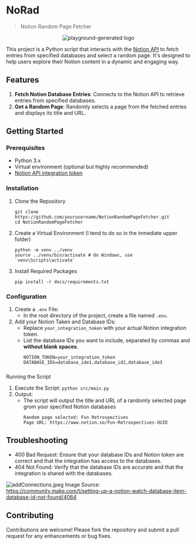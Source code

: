 # NoRad
> Notion Random Page Fetcher

<p align="center">
  <img src="images/loogo.png" alt="playground-generated logo">
</p>

This project is a Python script that interacts with the [Notion API](https://developers.notion.com/reference/intro) to fetch entries from specified databases and select a random page. It's designed to help users explore their Notion content in a dynamic and engaging way.

## Features
1. **Fetch Notion Database Entries**: Connects to the Notion API to retrieve entries from specified databases.
2. **Get a Random Page**: Randomly selects a page from the fetched entries and displays its title and URL.

## Getting Started
### Prerequisites
- Python 3.x
- Virtual environment (optional but highly recommended)
- [Notion API integration token](https://www.notion.so/profile/integrations)

### Installation
1. Clone the Repository
   ```
   git clone https://github.com/yourusername/NotionRandomPageFetcher.git
   cd NotionRandomPageFetcher
   ```
2. Create a Virtual Environment (I tend to do so in the inmediate upper folder)
   ```
   python -m venv ../venv
   source ../venv/bin/activate # On Windows, use `venv\Scripts\activate`
   ```
3. Install Required Packages
   ```
   pip install -r docs/requirements.txt
   ````

### Configuration
1. Create a `.env` File:
   - In the root directory of the project, create a file named `.env`.
2. Add your Notion Taken and Database IDs:
    - Replace `your_integration_token` with your actual Notion integration token.
    - List the database IDs you want to include, separated by commas and **without blank spaces**.
        ```
        NOTION_TOKEN=your_integration_token
        DATABASE_IDS=database_ide1,database_id2,database_ide3
        ```

###
Running the Script
1. Execute the Script:
   `python src/main.py`
2. Output:
   - The script will output the title and URL of a randomly selected page grom your specified Notion databases
        ```
        Random page selected: Fun Retrospectives
        Page URL: https://www.notion.so/Fun-Retrospectives-UUID
        ```

## Troubleshooting
- 400 Bad Request: Ensure that your database IDs and Notion token are correct and that the integration has access to the databases.
- 404 Not Found: Verify that the database IDs are accurate and that the integration is shared with the databases.

![addConnections.jpeg](images/addConnections.jpeg "Common issue")
Image Source: https://community.make.com/t/setting-up-a-notion-watch-database-item-database-id-not-found/4064

## Contributing
Contributions are welcome! Please fork the repository and submit a pull request for any enhancements or bug fixes.